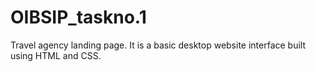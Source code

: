 # OIBSIP_taskno.1

Travel agency landing page.
It is a basic desktop website interface built using HTML and CSS.
